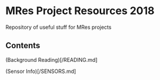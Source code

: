 # MRes Project Resources 2018

Repository of useful stuff for MRes projects



## Contents

(Background Reading)[/READING.md]

(Sensor Info)[/SENSORS.md]

